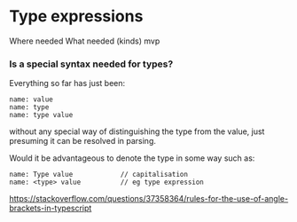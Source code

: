 Type expressions
================

Where needed
What needed (kinds)
mvp



### Is a special syntax needed for types?

Everything so far has just been:

	name: value
	name: type
	name: type value

without any special way of distinguishing the type from the value, just presuming it can be resolved in parsing.

Would it be advantageous to denote the type in some way such as:

	name: Type value			// capitalisation
	name: <type> value			// eg type expression

https://stackoverflow.com/questions/37358364/rules-for-the-use-of-angle-brackets-in-typescript